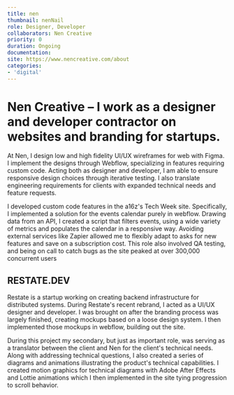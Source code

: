 ```yaml
---
title: nen
thumbnail: nenNail
role: Designer, Developer
collaborators: Nen Creative
priority: 0
duration: Ongoing
documentation:
site: https://www.nencreative.com/about
categories:
- 'digital'
---
```


<script>
    import ImageGrid from '$lib/components/article/ImageGrid.svelte'
    import HeroImage from '$lib/components/article/HeroImage.svelte'

    const p = 'nen/'
    const cal = p + 'tw-cal'
</script>

# Nen Creative – I work as a designer and developer contractor on websites and branding for startups.

At Nen, I design low and high fidelity UI/UX wireframes for web with Figma. I implement the designs through Webflow, specializing in features requiring custom code. Acting both as designer and developer, I am able to ensure responsive design choices through iterative testing. I also translate engineering requirements for clients with expanded technical needs and feature requests.

<HeroImage link={cal} description="Techweek Calendar Page" url="https://www.tech-week.com/calendar" />

I developed custom code features in the a16z's Tech Week site. Specifically, I implemented a solution for the events calendar purely in webflow. Drawing data from an API, I created a script that filters events, using a wide variety of metrics and populates the calendar in a responsive way. Avoiding external services like Zapier allowed me to flexibly adapt to asks for new features and save on a subscription cost. This role also involved QA testing, and being on call to catch bugs as the site peaked at over 300,000 concurrent users

<HeroImage link={hero} description="Restate Landing Page" url="https://restate.dev/" />

## RESTATE.DEV

Restate is a startup working on creating backend infrastructure for distributed systems. During Restate's recent rebrand, I acted as a UI/UX designer and developer. I was brought on after the branding process was largely finished, creating mockups based on a loose design system. I then implemented those mockups in webflow, building out the site. 

During this project my secondary, but just as important role, was serving as a translator between the client and Nen for the client's technical needs. Along with addressing technical questions, I also created a series of diagrams and animations illustrating the product's technical capabilities. I created motion graphics for technical diagrams with Adobe After Effects and Lottie animations which I then implemented in the site tying progression to scroll behavior.
